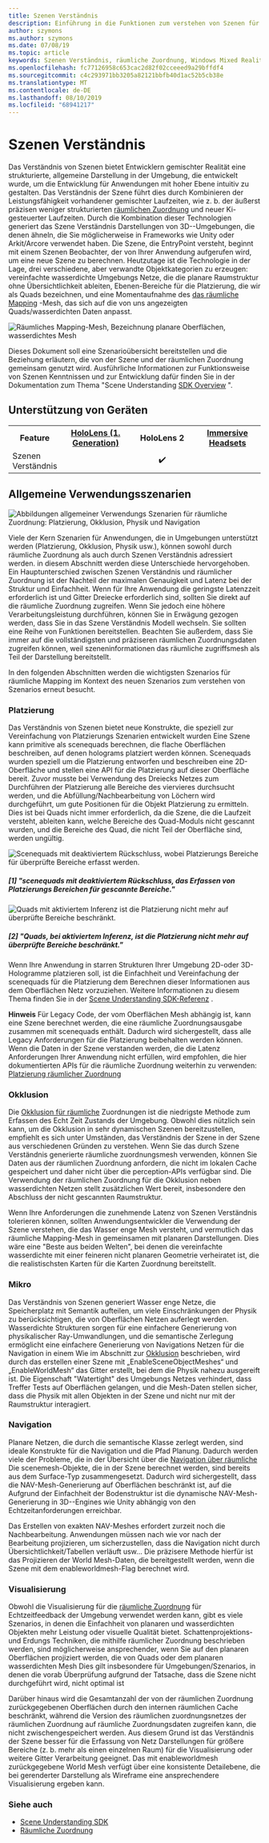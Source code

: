 ```yaml
---
title: Szenen Verständnis
description: Einführung in die Funktionen zum verstehen von Szenen für hololens
author: szymons
ms.author: szymons
ms.date: 07/08/19
ms.topic: article
keywords: Szenen Verständnis, räumliche Zuordnung, Windows Mixed Reality, Unity
ms.openlocfilehash: fc77126958c653cac2d82f02cceeed9a29bffdf4
ms.sourcegitcommit: c4c293971bb3205a82121bbfb40d1ac52b5cb38e
ms.translationtype: MT
ms.contentlocale: de-DE
ms.lasthandoff: 08/10/2019
ms.locfileid: "68941217"
---
```

# <a name="scene-understanding"></a>Szenen Verständnis

Das Verständnis von Szenen bietet Entwicklern gemischter Realität eine strukturierte, allgemeine Darstellung in der Umgebung, die entwickelt wurde, um die Entwicklung für Anwendungen mit hoher Ebene intuitiv zu gestalten. Das Verständnis der Szene führt dies durch Kombinieren der Leistungsfähigkeit vorhandener gemischter Laufzeiten, wie z. b. der äußerst präzisen weniger strukturierten [räumlichen Zuordnung](spatial-mapping.md) und neuer Ki-gesteuerter Laufzeiten. Durch die Kombination dieser Technologien generiert das Szene Verständnis Darstellungen von 3D--Umgebungen, die denen ähneln, die Sie möglicherweise in Frameworks wie Unity oder Arkit/Arcore verwendet haben. Die Szene, die EntryPoint versteht, beginnt mit einem Szenen Beobachter, der von Ihrer Anwendung aufgerufen wird, um eine neue Szene zu berechnen. Heutzutage ist die Technologie in der Lage, drei verschiedene, aber verwandte Objektkategorien zu erzeugen: vereinfachte wasserdichte Umgebungs Netze, die die planare Raumstruktur ohne Übersichtlichkeit ableiten, Ebenen-Bereiche für die Platzierung, die wir als Quads bezeichnen, und eine Momentaufnahme des [ das räumliche Mapping](spatial-mapping.md) -Mesh, das sich auf die von uns angezeigten Quads/wasserdichten Daten anpasst.

![Räumliches Mapping-Mesh, Bezeichnung planare Oberflächen, wasserdichtes Mesh](images/SUScenarios.png)

Dieses Dokument soll eine Szenarioübersicht bereitstellen und die Beziehung erläutern, die von der Szene und der räumlichen Zuordnung gemeinsam genutzt wird. Ausführliche Informationen zur Funktionsweise von Szenen Kenntnissen und zur Entwicklung dafür finden Sie in der Dokumentation zum Thema "Scene Understanding [SDK Overview](scene-understanding-SDK.md) ".

## <a name="device-support"></a>Unterstützung von Geräten

<table>
<tr>
<th>Feature</th><th style="width:150px"> <a href="hololens-hardware-details.md">HoloLens (1. Generation)</a></th><th style="width:150px">HoloLens 2</th><th style="width:150px"> <a href="immersive-headset-hardware-details.md">Immersive Headsets</a></th>
</tr><tr>
<td> Szenen Verständnis</td><td style="text-align: center;">️</td><td style="text-align: center;"> ✔️</td><td style="text-align: center;"></td>
</tr>
</table>

## <a name="common-usage-scenarios"></a>Allgemeine Verwendungsszenarien

![Abbildungen allgemeiner Verwendungs Szenarien für räumliche Zuordnung: Platzierung, Okklusion, Physik und Navigation](images/sm-concepts-1000px.png)

Viele der Kern Szenarien für Anwendungen, die in Umgebungen unterstützt werden (Platzierung, Okklusion, Physik usw.), können sowohl durch räumliche Zuordnung als auch durch Szenen Verständnis adressiert werden. in diesem Abschnitt werden diese Unterschiede hervorgehoben. Ein Hauptunterschied zwischen Szenen Verständnis und räumlicher Zuordnung ist der Nachteil der maximalen Genauigkeit und Latenz bei der Struktur und Einfachheit. Wenn für Ihre Anwendung die geringste Latenzzeit erforderlich ist und Gitter Dreiecke erforderlich sind, sollten Sie direkt auf die räumliche Zuordnung zugreifen. Wenn Sie jedoch eine höhere Verarbeitungsleistung durchführen, können Sie in Erwägung gezogen werden, dass Sie in das Szene Verständnis Modell wechseln. Sie sollten eine Reihe von Funktionen bereitstellen. Beachten Sie außerdem, dass Sie immer auf die vollständigsten und präziseren räumlichen Zuordnungsdaten zugreifen können, weil szeneninformationen das räumliche zugriffsmesh als Teil der Darstellung bereitstellt.

 In den folgenden Abschnitten werden die wichtigsten Szenarios für räumliche Mapping im Kontext des neuen Szenarios zum verstehen von Szenarios erneut besucht.

### <a name="placement"></a>Platzierung

Das Verständnis von Szenen bietet neue Konstrukte, die speziell zur Vereinfachung von Platzierungs Szenarien entwickelt wurden Eine Szene kann primitive als scenequads berechnen, die flache Oberflächen beschreiben, auf denen holograms platziert werden können. Scenequads wurden speziell um die Platzierung entworfen und beschreiben eine 2D-Oberfläche und stellen eine API für die Platzierung auf dieser Oberfläche bereit. Zuvor musste bei Verwendung des Dreiecks Netzes zum Durchführen der Platzierung alle Bereiche des viervieres durchsucht werden, und die Abfüllung/Nachbearbeitung von Löchern wird durchgeführt, um gute Positionen für die Objekt Platzierung zu ermitteln. Dies ist bei Quads nicht immer erforderlich, da die Szene, die die Laufzeit versteht, ableiten kann, welche Bereiche des Quad-Moduls nicht gescannt wurden, und die Bereiche des Quad, die nicht Teil der Oberfläche sind, werden ungültig.

![Scenequads mit deaktiviertem Rückschluss, wobei Platzierungs Bereiche für überprüfte Bereiche erfasst werden.](images/SUQuads.png)
##### <a name="1-scenequads-with-inference-disabled-capturing-placement-areas-for-scanned-regions"></a>[1] "scenequads mit deaktiviertem Rückschluss, das Erfassen von Platzierungs Bereichen für gescannte Bereiche."

![Quads mit aktiviertem Inferenz ist die Platzierung nicht mehr auf überprüfte Bereiche beschränkt.](images/SUWatertight.png)
##### <a name="2-quads-with-inference-enabled-placement-is-no-longer-limited-to-scanned-areas"></a>[2] "Quads, bei aktiviertem Inferenz, ist die Platzierung nicht mehr auf überprüfte Bereiche beschränkt."

Wenn Ihre Anwendung in starren Strukturen Ihrer Umgebung 2D-oder 3D-Hologramme platzieren soll, ist die Einfachheit und Vereinfachung der scenequads für die Platzierung dem Berechnen dieser Informationen aus dem Oberflächen Netz vorzuziehen. Weitere Informationen zu diesem Thema finden Sie in der [Scene Understanding SDK-Referenz](scene-understanding-SDK.md) .

**Hinweis** Für Legacy Code, der vom Oberflächen Mesh abhängig ist, kann eine Szene berechnet werden, die eine räumliche Zuordnungsausgabe zusammen mit scenequads enthält. Dadurch wird sichergestellt, dass alle Legacy Anforderungen für die Platzierung beibehalten werden können. Wenn die Daten in der Szene verstanden werden, die die Latenz Anforderungen Ihrer Anwendung nicht erfüllen, wird empfohlen, die hier dokumentierten APIs für die räumliche Zuordnung weiterhin zu verwenden: [Platzierung räumlicher Zuordnung](spatial-mapping.md#placement)

### <a name="occlusion"></a>Okklusion

Die [Okklusion für räumliche](spatial-mapping.md#occlusion) Zuordnungen ist die niedrigste Methode zum Erfassen des Echt Zeit Zustands der Umgebung. Obwohl dies nützlich sein kann, um die Okklusion in sehr dynamischen Szenen bereitzustellen, empfiehlt es sich unter Umständen, das Verständnis der Szene in der Szene aus verschiedenen Gründen zu verstehen. Wenn Sie das durch Szene Verständnis generierte räumliche zuordnungsmesh verwenden, können Sie Daten aus der räumlichen Zuordnung anfordern, die nicht im lokalen Cache gespeichert und daher nicht über die perception-APIs verfügbar sind. Die Verwendung der räumlichen Zuordnung für die Okklusion neben wasserdichten Netzen stellt zusätzlichen Wert bereit, insbesondere den Abschluss der nicht gescannten Raumstruktur.

Wenn Ihre Anforderungen die zunehmende Latenz von Szenen Verständnis tolerieren können, sollten Anwendungsentwickler die Verwendung der Szene verstehen, die das Wasser enge Mesh versteht, und vermutlich das räumliche Mapping-Mesh in gemeinsamen mit planaren Darstellungen. Dies wäre eine "Beste aus beiden Welten", bei denen die vereinfachte wasserdichte mit einer feineren nicht planaren Geometrie verheiratet ist, die die realistischsten Karten für die Karten Zuordnung bereitstellt.

### <a name="physics"></a>Mikro

Das Verständnis von Szenen generiert Wasser enge Netze, die Speicherplatz mit Semantik aufteilen, um viele Einschränkungen der Physik zu berücksichtigen, die von Oberflächen Netzen auferlegt werden. Wasserdichte Strukturen sorgen für eine einfachere Generierung von physikalischer Ray-Umwandlungen, und die semantische Zerlegung ermöglicht eine einfachere Generierung von Navigations Netzen für die Navigation in einem Wie im Abschnitt zur [Okklusion](#occlusion) beschrieben, wird durch das erstellen einer Szene mit „EnableSceneObjectMeshes“ und „EnableWorldMesh“ das Gitter erstellt, bei dem die Physik nahezu ausgereift ist. Die Eigenschaft "Watertight" des Umgebungs Netzes verhindert, dass Treffer Tests auf Oberflächen gelangen, und die Mesh-Daten stellen sicher, dass die Physik mit allen Objekten in der Szene und nicht nur mit der Raumstruktur interagiert.

### <a name="navigation"></a>Navigation

Planare Netzen, die durch die semantische Klasse zerlegt werden, sind ideale Konstrukte für die Navigation und die Pfad Planung. Dadurch werden viele der Probleme, die in der Übersicht über die [Navigation über räumliche](spatial-mapping.md#navigation) Die scenemesh-Objekte, die in der Szene berechnet werden, sind bereits aus dem Surface-Typ zusammengesetzt. Dadurch wird sichergestellt, dass die NAV-Mesh-Generierung auf Oberflächen beschränkt ist, auf die Aufgrund der Einfachheit der Bodenstruktur ist die dynamische NAV-Mesh-Generierung in 3D--Engines wie Unity abhängig von den Echtzeitanforderungen erreichbar.

Das Erstellen von exakten NAV-Meshes erfordert zurzeit noch die Nachbearbeitung. Anwendungen müssen nach wie vor nach der Bearbeitung projizieren, um sicherzustellen, dass die Navigation nicht durch Übersichtlichkeit/Tabellen verläuft usw... Die präzisere Methode hierfür ist das Projizieren der World Mesh-Daten, die bereitgestellt werden, wenn die Szene mit dem enableworldmesh-Flag berechnet wird.

### <a name="visualization"></a>Visualisierung

Obwohl die Visualisierung für die [räumliche Zuordnung](spatial-mapping.md#visualization) für Echtzeitfeedback der Umgebung verwendet werden kann, gibt es viele Szenarios, in denen die Einfachheit von planaren und wasserdichten Objekten mehr Leistung oder visuelle Qualität bietet. Schattenprojektions-und Erdungs Techniken, die mithilfe räumlicher Zuordnung beschrieben werden, sind möglicherweise ansprechender, wenn Sie auf den planaren Oberflächen projiziert werden, die von Quads oder dem planaren wasserdichten Mesh Dies gilt insbesondere für Umgebungen/Szenarios, in denen die vorab Überprüfung aufgrund der Tatsache, dass die Szene nicht durchgeführt wird, nicht optimal ist

Darüber hinaus wird die Gesamtanzahl der von der räumlichen Zuordnung zurückgegebenen Oberflächen durch den internen räumlichen Cache beschränkt, während die Version des räumlichen zuordnungsnetzes der räumlichen Zuordnung auf räumliche Zuordnungsdaten zugreifen kann, die nicht zwischengespeichert werden. Aus diesem Grund ist das Verständnis der Szene besser für die Erfassung von Netz Darstellungen für größere Bereiche (z. b. mehr als einen einzelnen Raum) für die Visualisierung oder weitere Gitter Verarbeitung geeignet. Das mit enableworldmesh zurückgegebene World Mesh verfügt über eine konsistente Detailebene, die bei gerenderter Darstellung als Wireframe eine ansprechendere Visualisierung ergeben kann.

### <a name="see-also"></a>Siehe auch

* [Scene Understanding SDK](scene-understanding-SDK.md)
* [Räumliche Zuordnung](spatial-mapping.md)
